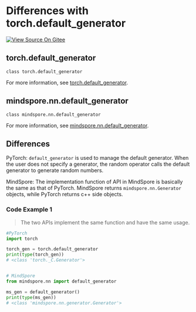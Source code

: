 # Differences with torch.default_generator

[![View Source On Gitee](https://mindspore-website.obs.cn-north-4.myhuaweicloud.com/website-images/r2.3.0rc2/resource/_static/logo_source_en.svg)](https://gitee.com/mindspore/docs/blob/r2.3.0rc2/docs/mindspore/source_en/note/api_mapping/pytorch_diff/default_generator.md)

## torch.default_generator

```text
class torch.default_generator
```

For more information, see [torch.default_generator](https://pytorch.org/docs/1.8.1/torch.html#torch.torch.default_generator).

## mindspore.nn.default_generator

```text
class mindspore.nn.default_generator
```

For more information, see [mindspore.nn.default_generator](https://www.mindspore.cn/docs/en/r2.3.0rc2/api_python/nn/mindspore.nn.default_generator.html).

## Differences

PyTorch: `default_generator` is used to manage the default generator. When the user does not specify a generator, the random operator calls the default generator to generate random numbers.

MindSpore: The implementation function of API in MindSpore is basically the same as that of PyTorch. MindSpore returns `mindspore.nn.Generator` objects, while PyTorch returns c++ side objects.

### Code Example 1

> The two APIs implement the same function and have the same usage.

```python
#PyTorch
import torch

torch_gen = torch.default_generator
print(type(torch_gen))
# <class 'torch._C.Generator'>


# MindSpore
from mindspore.nn import default_generator

ms_gen = default_generator()
print(type(ms_gen))
# <class 'mindspore.nn.generator.Generator'>
```
